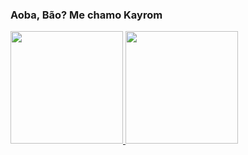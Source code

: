 ### Aoba, Bão? Me chamo Kayrom



<div>
<a href="https://github.com/httpskayrom">
<img height="180em" src="https://github-readme-stats.vercel.app/api/top-langs/?username=httpskayrom&layout=compact&langs_count=7&theme=dracula"/>
<img height="180em" src="https://github-readme-stats.vercel.app/api?username=httpskayrom&show_icons=true&theme=dracula&include_all_commits=true&count_private=true"/>
</div>
